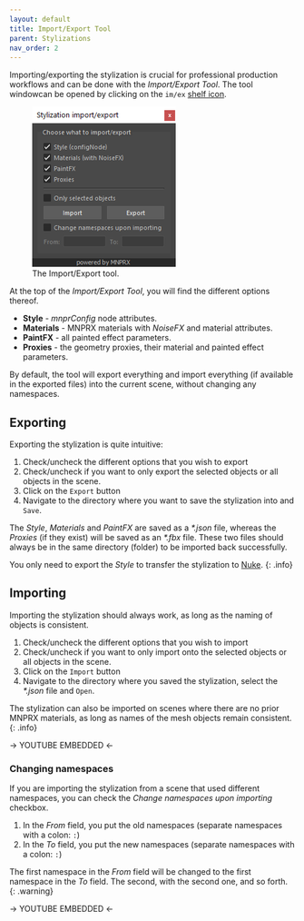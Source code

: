 ```yaml
---
layout: default
title: Import/Export Tool
parent: Stylizations
nav_order: 2
---
```


Importing/exporting the stylization is crucial for professional production workflows and can be done with the _Import/Export Tool_. The tool windowcan be opened by clicking on the `im/ex` [shelf icon](../shelf).

<figure class="float-right aio-ui">
	<img src="/media/stylizations/import-export.png" alt="Flair Toolbox">
	<figcaption>The Import/Export tool.</figcaption>
</figure>

At the top of the _Import/Export Tool_, you will find the different options thereof.

* **Style** - _mnprConfig_ node attributes.
* **Materials** - MNPRX materials with _NoiseFX_ and material attributes.
* **PaintFX** - all painted effect parameters.
* **Proxies** - the geometry proxies, their material and painted effect parameters.

By default, the tool will export everything and import everything (if available in the exported files) into the current scene, without changing any namespaces.


## Exporting
Exporting the stylization is quite intuitive:
1. Check/uncheck the different options that you wish to export
1. Check/uncheck if you want to only export the selected objects or all objects in the scene.
1. Click on the `Export` button
1. Navigate to the directory where you want to save the stylization into and `Save`.

The _Style_, _Materials_ and _PaintFX_ are saved as a _*.json_ file, whereas the _Proxies_ (if they exist) will be saved as an _*.fbx_ file. These two files should always be in the same directory (folder) to be imported back successfully.

You only need to export the _Style_ to transfer the stylization to [Nuke](../compositing-nuke).
{: .info}


## Importing
Importing the stylization should always work, as long as the naming of objects is consistent.
1. Check/uncheck the different options that you wish to import
1. Check/uncheck if you want to only import onto the selected objects or all objects in the scene.
1. Click on the `Import` button
1. Navigate to the directory where you saved the stylization, select the _*.json_ file and `Open`.

The stylization can also be imported on scenes where there are no prior MNPRX materials, as long as names of the mesh objects remain consistent.
{: .info}


-> YOUTUBE EMBEDDED <-


### Changing namespaces

If you are importing the stylization from a scene that used different namespaces, you can check the _Change namespaces upon importing_ checkbox.
1. In the _From_ field, you put the old namespaces (separate namespaces with a colon: `:`)
2. In the _To_ field, you put the new namespaces (separate namespaces with a colon: `:`)

The first namespace in the _From_ field will be changed to the first namespace in the _To_ field. The second, with the second one, and so forth.
{: .warning}


-> YOUTUBE EMBEDDED <-


